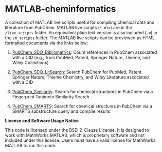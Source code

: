 # MATLAB-cheminformatics

A collection of MATLAB live scripts useful for compiling chemical data
and literature from PubChem. MATLAB live scripts (`*.mlx`) are in the `/live_scripts` folder.
An equivalent plain text version is also included (`.m`) in the `/m_scripts` folder.
The MATLAB live scripts can be previewed as HTML formatted documents via the links below:

1. [PubChem_SDQ_Bibliometrics](https://vfscalfani.github.io/MATLAB-cheminformatics/live_scripts_html/PubChem_SDQ_Bibliometrics.html):
Count references in PubChem associated with a CID (e.g., from PubMed, Patent, Springer Nature, Thieme, and Wiley Collections)

2. [PubChem_SDQ_LitSearch](https://vfscalfani.github.io/MATLAB-cheminformatics/live_scripts_html/PubChem_SDQ_LitSearch.html):
Search PubChem for PubMed, Patent, Springer Nature, Thieme Chemistry, and Wiley Literature associated with a CID

3. [PubChem_Similarity](https://vfscalfani.github.io/MATLAB-cheminformatics/live_scripts_html/PubChem_Similarity.html):
Search for chemical structures in PubChem via a Fingerprint Tanimoto Similarity Search

4. [PubChem_SMARTS](https://vfscalfani.github.io/MATLAB-cheminformatics/live_scripts_html/PubChem_SMARTS.html):
Search for chemical structures in PubChem via a SMARTS substructure query and compile results


**License and Software Usage Notice**

This code is licensed under the BSD-2-Clause License. It is designed to work with MathWorks MATLAB, which is proprietary software and not included under this license. Users must have a valid license for MathWorks MATLAB to run this code.

